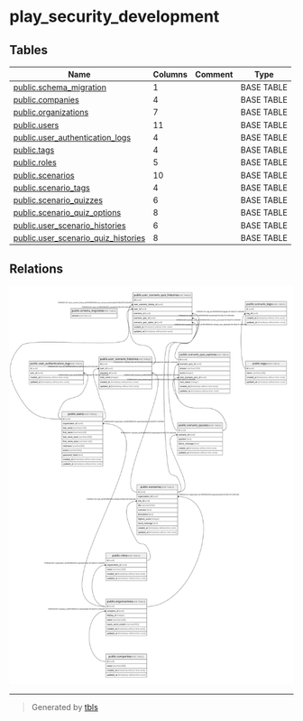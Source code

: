 # play_security_development

## Tables

| Name | Columns | Comment | Type |
| ---- | ------- | ------- | ---- |
| [public.schema_migration](public.schema_migration.md) | 1 |  | BASE TABLE |
| [public.companies](public.companies.md) | 4 |  | BASE TABLE |
| [public.organizations](public.organizations.md) | 7 |  | BASE TABLE |
| [public.users](public.users.md) | 11 |  | BASE TABLE |
| [public.user_authentication_logs](public.user_authentication_logs.md) | 4 |  | BASE TABLE |
| [public.tags](public.tags.md) | 4 |  | BASE TABLE |
| [public.roles](public.roles.md) | 5 |  | BASE TABLE |
| [public.scenarios](public.scenarios.md) | 10 |  | BASE TABLE |
| [public.scenario_tags](public.scenario_tags.md) | 4 |  | BASE TABLE |
| [public.scenario_quizzes](public.scenario_quizzes.md) | 6 |  | BASE TABLE |
| [public.scenario_quiz_options](public.scenario_quiz_options.md) | 8 |  | BASE TABLE |
| [public.user_scenario_histories](public.user_scenario_histories.md) | 6 |  | BASE TABLE |
| [public.user_scenario_quiz_histories](public.user_scenario_quiz_histories.md) | 8 |  | BASE TABLE |

## Relations

![er](schema.svg)

---

> Generated by [tbls](https://github.com/k1LoW/tbls)
